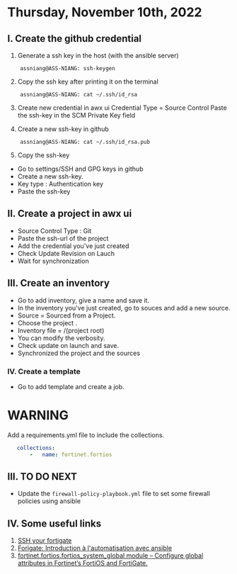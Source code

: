 # Thursday, November 10th, 2022
## I. Create the github credential
1. Generate a ssh key in the host (with the ansible server)
```shell
    assniang@ASS-NIANG: ssh-keygen
```
2. Copy the ssh key after printing it on the terminal
```shell
    assniang@ASS-NIANG: cat ~/.ssh/id_rsa
```
3. Create new credential in awx ui
    Credential Type = Source Control
    Paste the ssh-key in the SCM Private Key field
    
4. Create a new ssh-key in github
```shell
    assniang@ASS-NIANG: cat ~/.ssh/id_rsa.pub
```
5. Copy the ssh-key
- Go to settings/SSH and GPG keys in github
- Create a new ssh-key.
- Key type : Authentication key
- Paste the ssh-key

## II. Create a project in awx ui
- Source Control Type : Git
- Paste the ssh-url of the project
- Add the credential you've just created
- Check Update Revision on Lauch
- Wait for synchronization

## III. Create an inventory
- Go to add inventory, give a name and save it.
- In the inventory you've just created, go to souces and add a new source.
- Source = Sourced from a Project.
- Choose the project .
- Inventory file = /(project root)
- You can modify the verbosity.
- Check update on launch and save.
- Synchronized the project and the sources

### IV. Create a template
- Go to add template and create a job.

 # WARNING
 Add a requirements.yml file to include the collections.
 
 ```yaml 
    collections:
        -   name: fortinet.fortios
```




## III. TO DO NEXT
- Update the `firewall-policy-playbook.yml` file to set some firewall policies using ansible

## IV. Some useful links
1. [SSH your fortigate](https://www.youtube.com/watch?v=CB2lv4ebBJg)
2. [Forigate: Introduction à l'automatisation avec ansible](https://www.youtube.com/watch?v=U5Y7_VIe6fs&t=151s)
3. [fortinet.fortios.fortios_system_global module – Configure global attributes in Fortinet’s FortiOS and FortiGate.](https://docs.ansible.com/ansible/latest/collections/fortinet/fortios/fortios_system_global_module.html#ansible-collections-fortinet-fortios-fortios-system-global-module)

